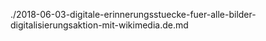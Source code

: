 ./2018-06-03-digitale-erinnerungsstuecke-fuer-alle-bilder-digitalisierungsaktion-mit-wikimedia.de.md
